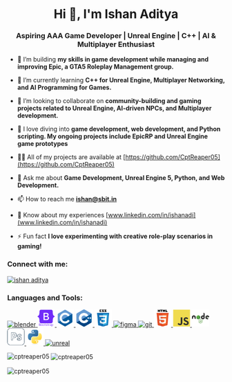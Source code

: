 <h1 align="center">Hi 👋, I'm Ishan Aditya</h1>
<h3 align="center">Aspiring AAA Game Developer | Unreal Engine | C++ | AI & Multiplayer Enthusiast</h3>

- 🔭 I’m building **my skills in game development while managing and improving Epic, a GTA5 Roleplay Management group.**

- 🌱 I’m currently learning **C++ for Unreal Engine, Multiplayer Networking, and AI Programming for Games.**

- 👯 I’m looking to collaborate on **community-building and gaming projects related to Unreal Engine, AI-driven NPCs, and Multiplayer development.**

- 📝 I love diving into **game development, web development, and Python scripting. My ongoing projects include EpicRP and Unreal Engine game prototypes**

- 👨‍💻 All of my projects are available at [https://github.com/CptReaper05](https://github.com/CptReaper05)

- 💬 Ask me about **Game Development, Unreal Engine 5, Python, and Web Development.**

- 📫 How to reach me **ishan@sbit.in**

- 📄 Know about my experiences [www.linkedin.com/in/ishanadi](www.linkedin.com/in/ishanadi)

- ⚡ Fun fact **I love experimenting with creative role-play scenarios in gaming!**

<h3 align="left">Connect with me:</h3>
<p align="left">
<a href="https://linkedin.com/in/ishan aditya" target="blank"><img align="center" src="https://raw.githubusercontent.com/rahuldkjain/github-profile-readme-generator/master/src/images/icons/Social/linked-in-alt.svg" alt="ishan aditya" height="30" width="40" /></a>
</p>

<h3 align="left">Languages and Tools:</h3>
<p align="left"> <a href="https://www.blender.org/" target="_blank" rel="noreferrer"> <img src="https://download.blender.org/branding/community/blender_community_badge_white.svg" alt="blender" width="40" height="40"/> </a> <a href="https://getbootstrap.com" target="_blank" rel="noreferrer"> <img src="https://raw.githubusercontent.com/devicons/devicon/master/icons/bootstrap/bootstrap-plain-wordmark.svg" alt="bootstrap" width="40" height="40"/> </a> <a href="https://www.cprogramming.com/" target="_blank" rel="noreferrer"> <img src="https://raw.githubusercontent.com/devicons/devicon/master/icons/c/c-original.svg" alt="c" width="40" height="40"/> </a> <a href="https://www.w3schools.com/cpp/" target="_blank" rel="noreferrer"> <img src="https://raw.githubusercontent.com/devicons/devicon/master/icons/cplusplus/cplusplus-original.svg" alt="cplusplus" width="40" height="40"/> </a> <a href="https://www.w3schools.com/css/" target="_blank" rel="noreferrer"> <img src="https://raw.githubusercontent.com/devicons/devicon/master/icons/css3/css3-original-wordmark.svg" alt="css3" width="40" height="40"/> </a> <a href="https://www.figma.com/" target="_blank" rel="noreferrer"> <img src="https://www.vectorlogo.zone/logos/figma/figma-icon.svg" alt="figma" width="40" height="40"/> </a> <a href="https://git-scm.com/" target="_blank" rel="noreferrer"> <img src="https://www.vectorlogo.zone/logos/git-scm/git-scm-icon.svg" alt="git" width="40" height="40"/> </a> <a href="https://www.w3.org/html/" target="_blank" rel="noreferrer"> <img src="https://raw.githubusercontent.com/devicons/devicon/master/icons/html5/html5-original-wordmark.svg" alt="html5" width="40" height="40"/> </a> <a href="https://developer.mozilla.org/en-US/docs/Web/JavaScript" target="_blank" rel="noreferrer"> <img src="https://raw.githubusercontent.com/devicons/devicon/master/icons/javascript/javascript-original.svg" alt="javascript" width="40" height="40"/> </a> <a href="https://nodejs.org" target="_blank" rel="noreferrer"> <img src="https://raw.githubusercontent.com/devicons/devicon/master/icons/nodejs/nodejs-original-wordmark.svg" alt="nodejs" width="40" height="40"/> </a> <a href="https://www.photoshop.com/en" target="_blank" rel="noreferrer"> <img src="https://raw.githubusercontent.com/devicons/devicon/master/icons/photoshop/photoshop-line.svg" alt="photoshop" width="40" height="40"/> </a> <a href="https://www.python.org" target="_blank" rel="noreferrer"> <img src="https://raw.githubusercontent.com/devicons/devicon/master/icons/python/python-original.svg" alt="python" width="40" height="40"/> </a> <a href="https://unrealengine.com/" target="_blank" rel="noreferrer"> <img src="https://raw.githubusercontent.com/kenangundogan/fontisto/036b7eca71aab1bef8e6a0518f7329f13ed62f6b/icons/svg/brand/unreal-engine.svg" alt="unreal" width="40" height="40"/> </a> </p>

<p><img align="left" src="https://github-readme-stats.vercel.app/api/top-langs?username=cptreaper05&show_icons=true&locale=en&layout=compact" alt="cptreaper05" /></p>

<p>&nbsp;<img align="center" src="https://github-readme-stats.vercel.app/api?username=cptreaper05&show_icons=true&locale=en" alt="cptreaper05" /></p>

<p><img align="center" src="https://github-readme-streak-stats.herokuapp.com/?user=cptreaper05&" alt="cptreaper05" /></p>
